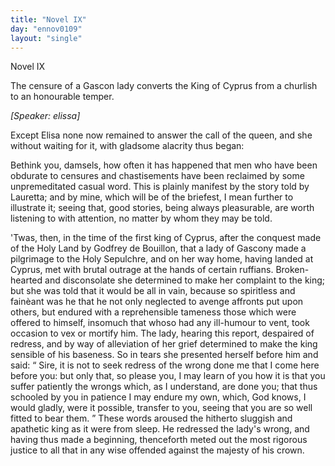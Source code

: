 ```yaml
---
title: "Novel IX"
day: "ennov0109"
layout: "single"
---
```

<html>
 <head>
 </head>
 <body>
  <div id="nov0109" type="novella" who="elissa">
   <head>
    Novel IX
   </head>
   <argument>
    <p>
     <milestone id="p01090001"/>
     The censure of a Gascon lady converts the King of
	Cyprus from a churlish to an honourable temper.
    </p>
   </argument>
   <p>
    <i>
     [Speaker: elissa]
    </i>
   </p>
   <div3 type="commentary" who="author">
    <p>
     <milestone id="p01090002"/>
     <!--(sc)-->
     Except
     <!--(/sc)-->
     Elisa none now remained to answer the call of the
      queen, and she without waiting for it, with gladsome alacrity thus
      began:
    </p>
   </div3>
   <div3 type="commentary" who="elissa">
    <p>
     <milestone id="p01090003"/>
     Bethink you, damsels, how often it has happened that men who
      have been obdurate to censures and chastisements have been reclaimed
      by some unpremeditated casual word. This is plainly manifest
      by the story told by Lauretta; and by mine, which will be of the
      briefest, I mean further to illustrate it; seeing that, good stories,
      being always pleasurable, are worth listening to with attention, no
      matter by whom they may be told.
    </p>
   </div3>
   <p>
    <milestone id="p01090004"/>
    'Twas, then, in the time of the first king of Cyprus, after the
      conquest made of the Holy Land by Godfrey de Bouillon, that a
      lady of Gascony made a pilgrimage to the Holy Sepulchre, and on
      her way home, having landed at Cyprus, met with brutal outrage
      at the hands of certain ruffians.
    <milestone id="p01090005"/>
    Broken-hearted and disconsolate
      she determined to make her complaint to the king; but she was told
      that it would be all in vain, because so spiritless and
    <!--(i)-->
    fain&egrave;ant
    <!--(/i)-->
    was he that he not only neglected to avenge affronts put upon others, but
      endured with a reprehensible tameness those which were offered
      to himself, insomuch that whoso had any ill-humour to vent, took
      occasion to vex or mortify him.
    <milestone id="p01090006"/>
    The lady, hearing this report,
      despaired of redress, and by way of alleviation of her grief determined
      to make the king sensible of his baseness. So in tears she presented
      herself before him and said:
    <q direct="unspecified">
     Sire, it is not to seek redress of the
	wrong done me that I come here before you: but only that, so please
	you, I may learn of you how it is that you suffer patiently the wrongs
     <pb n="60"/>
     which, as I understand, are done you; that thus schooled by you in
	patience I may endure my own, which, God knows, I would gladly,
	were it possible, transfer to you, seeing that you are so well fitted to
	bear them.
    </q>
    <milestone id="p01090007"/>
    These words aroused the hitherto sluggish and apathetic
      king as it were from sleep. He redressed the lady's wrong, and having
      thus made a beginning, thenceforth meted out the most rigorous
      justice to all that in any wise offended against the majesty of his
      crown.
   </p>
  </div>
 </body>
</html>